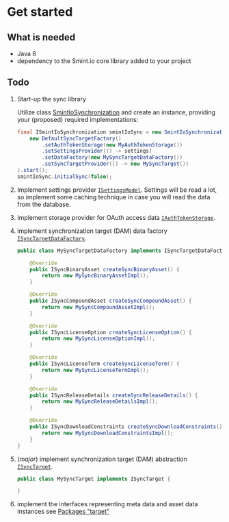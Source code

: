 Get started
===========

What is needed
---------------

* Java 8
* dependency to the Smint.io core library added to your project


Todo
----

1. Start-up the sync library

    Utilize class 
    [SmintIoSynchronization](smintio-clapi-consumer-integration-core/1/io/smint/clapi/consumer/integration/core/SmintIoSynchronization.html)
    and create an instance, providing your (proposed) required implementations:

    ```Java
    final ISmintIoSynchronization smintIoSync = new SmintIoSynchronization(
        new DefaultSyncTargetFactory()
            .setAuthTokenStorage(new MyAuthTokenStorage())
            .setSettingsProvider(() -> settings)
            .setDataFactory(new MySyncTargetDataFactory())
            .setSyncTargetProvider(() -> new MySyncTarget())
    ).start();
    smintIoSync.initialSync(false);
    ```

2. Implement settings provider
  [`ISettingsModel`](smintio-clapi-consumer-integration-core/1/io/smint/clapi/consumer/integration/core/configuration/models/ISettingsModel.html).
  Settings will be read a lot, so implement some caching technique in case
  you will read the data from the database.

3. Implement storage provider for OAuth access data
  [`IAuthTokenStorage`](smintio-clapi-consumer-integration-core/1/io/smint/clapi/consumer/integration/core/configuration/IAuthTokenModek.html).

4. implement synchronization target (DAM) data factory
  [`ISyncTargetDataFactory`](smintio-clapi-consumer-integration-core/1/io/smint/clapi/consumer/integration/core/target/ISyncTargetDataFactory.html).
    ```java
    public class MySyncTargetDataFactory implements ISyncTargetDataFactory {

        @Override
        public ISyncBinaryAsset createSyncBinaryAsset() {
            return new MySyncBinaryAssetImpl();
        }

        @Override
        public ISyncCompoundAsset createSyncCompoundAsset() {
            return new MySyncCompoundAssetImpl();
        }

        @Override
        public ISyncLicenseOption createSyncLicenseOption() {
            return new MySyncLicenseOptionImpl();
        }

        @Override
        public ISyncLicenseTerm createSyncLicenseTerm() {
            return new MySyncLicenseTermImpl();
        }

        @Override
        public ISyncReleaseDetails createSyncReleaseDetails() {
            return new MySyncReleaseDetailsImpl();
        }

        @Override
        public ISyncDownloadConstraints createSyncDownloadConstraints() {
            return new MySyncDownloadConstraintsImpl();
        }
    }

    ```

5. (*major*) implement synchronization target (DAM) abstraction [`ISyncTarget`](smintio-clapi-consumer-integration-core/1/io/smint/clapi/consumer/integration/core/target/ISyncTarget.html).
    ```java
    public class MySyncTarget implements ISyncTarget {

    }

    ```

6. implement the interfaces representing meta data and asset data instances
   see [Packages "target"](smintio-clapi-consumer-integration-core/1/io/smint/clapi/consumer/integration/core/target/package-summary.html)

